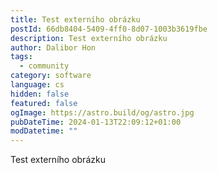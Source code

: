 ```yaml
---
title: Test externího obrázku
postId: 66db8404-5409-4ff0-8d07-1003b3619fbe
description: Test externího obrázku
author: Dalibor Hon
tags:
  - community
category: software
language: cs
hidden: false
featured: false
ogImage: https://astro.build/og/astro.jpg
pubDateTime: 2024-01-13T22:09:12+01:00
modDatetime: ""
---
```

Test externího obrázku
